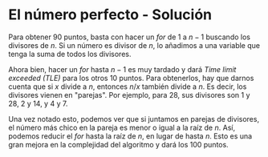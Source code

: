 # El número perfecto - Solución

Para obtener 90 puntos, basta con hacer un _for_ de $1$ a $n-1$ buscando los divisores de $n$. Si un número es divisor de $n$, lo añadimos a una variable que tenga la suma de todos los divisores.

Ahora bien, hacer un _for_ hasta $n-1$ es muy tardado y dará _Time limit exceeded (TLE)_ para los otros 10 puntos. Para obtenerlos, hay que darnos cuenta que si $x$ divide a $n$, entonces $n / x$ también divide a $n$. Es decir, los divisores vienen en "parejas". Por ejemplo, para $28$, sus divisores son 1 y 28, 2 y 14, y 4 y 7. 

Una vez notado esto, podemos ver que si juntamos en parejas de divisores, el número más chico en la pareja es menor o igual a la raíz de $n$. Así, podemos reducir el _for_ hasta la raíz de $n$, en lugar de hasta $n$. Esto es una gran mejora en la complejidad del algoritmo y dará los 100 puntos.